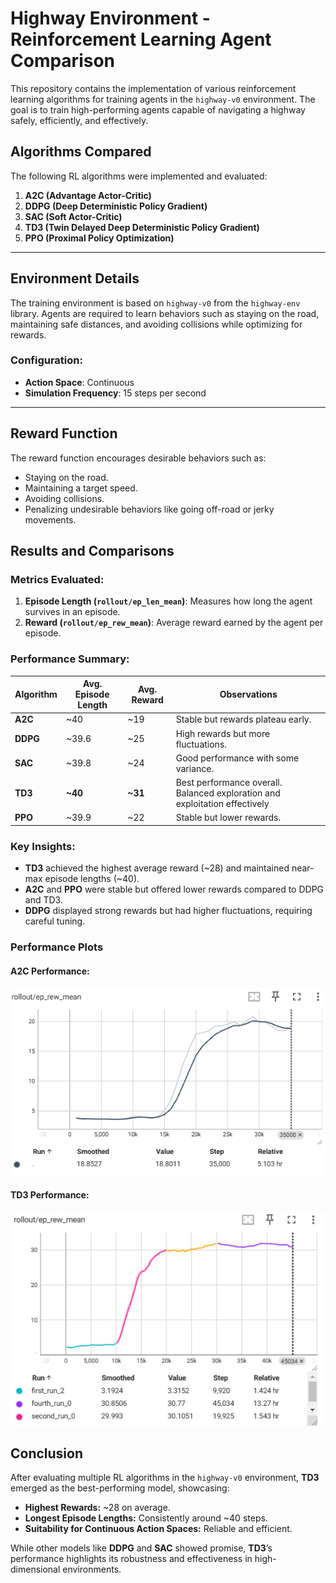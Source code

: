 # Highway Environment - Reinforcement Learning Agent Comparison

This repository contains the implementation of various reinforcement learning algorithms for training agents in the `highway-v0` environment. The goal is to train high-performing agents capable of navigating a highway safely, efficiently, and effectively.

## Algorithms Compared

The following RL algorithms were implemented and evaluated:

1. **A2C (Advantage Actor-Critic)**  
2. **DDPG (Deep Deterministic Policy Gradient)**  
3. **SAC (Soft Actor-Critic)**  
4. **TD3 (Twin Delayed Deep Deterministic Policy Gradient)**  
5. **PPO (Proximal Policy Optimization)**  

---

## Environment Details

The training environment is based on `highway-v0` from the `highway-env` library. Agents are required to learn behaviors such as staying on the road, maintaining safe distances, and avoiding collisions while optimizing for rewards.

### Configuration:
- **Action Space**: Continuous
- **Simulation Frequency**: 15 steps per second

---

## Reward Function

The reward function encourages desirable behaviors such as:
- Staying on the road.
- Maintaining a target speed.
- Avoiding collisions.
- Penalizing undesirable behaviors like going off-road or jerky movements.


## Results and Comparisons

### Metrics Evaluated:
1. **Episode Length (`rollout/ep_len_mean`)**: Measures how long the agent survives in an episode.
2. **Reward (`rollout/ep_rew_mean`)**: Average reward earned by the agent per episode.

### Performance Summary:

| Algorithm | Avg. Episode Length | Avg. Reward | Observations                          |
|-----------|----------------------|-------------|---------------------------------------|
| **A2C**   | ~40                 | ~19         | Stable but rewards plateau early.     |
| **DDPG**  | ~39.6               | ~25         | High rewards but more fluctuations.   |
| **SAC**   | ~39.8               | ~24         | Good performance with some variance.  |
| **TD3**   | **~40**             | **~31**     | Best performance overall. Balanced exploration and exploitation effectively |
| **PPO**   | ~39.9               | ~22         | Stable but lower rewards.    |

### Key Insights:
- **TD3** achieved the highest average reward (~28) and maintained near-max episode lengths (~40).
- **A2C** and **PPO** were stable but offered lower rewards compared to DDPG and TD3.
- **DDPG** displayed strong rewards but had higher fluctuations, requiring careful tuning.

### Performance Plots

#### A2C Performance:
![A2C Reward and Episode Length](assets/A2C/avg_reward.png)

#### TD3 Performance:
![TD3 Reward and Episode Length](assets/TD3/avg_reward.png)

## Conclusion

After evaluating multiple RL algorithms in the `highway-v0` environment, **TD3** emerged as the best-performing model, showcasing:
- **Highest Rewards:** ~28 on average.
- **Longest Episode Lengths:** Consistently around ~40 steps.
- **Suitability for Continuous Action Spaces:** Reliable and efficient.

While other models like **DDPG** and **SAC** showed promise, **TD3**’s performance highlights its robustness and effectiveness in high-dimensional environments.

